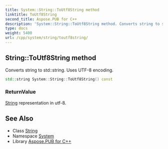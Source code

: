 ```yaml
---
title: System::String::ToUtf8String method
linktitle: ToUtf8String
second_title: Aspose.PUB for C++
description: 'System::String::ToUtf8String method. Converts string to std::string. Uses UTF-8 encoding in C++.'
type: docs
weight: 5400
url: /cpp/system/string/toutf8string/
---
```

## String::ToUtf8String method


Converts string to std::string. Uses UTF-8 encoding.

```cpp
std::string System::String::ToUtf8String() const
```


### ReturnValue

[String](../) representation in utf-8.

## See Also

* Class [String](../)
* Namespace [System](../../)
* Library [Aspose.PUB for C++](../../../)
